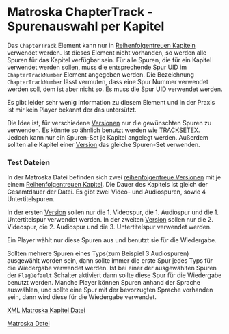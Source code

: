 # Matroska ChapterTrack - Spurenauswahl per Kapitel
Das `ChapterTrack` Element kann nur in [Reihenfolgentreuen Kapiteln](OrderedChapters_ger.md) verwendet werden. Ist dieses Element nicht vorhanden, so werden alle Spuren für das Kapitel verfügbar sein. Für alle Spuren, die für ein Kapitel verwendet werden sollen, muss die entsprechende Spur UID im `ChapterTrackNumber` Element angegeben werden. Die Bezeichnung `ChapterTrackNumber` lässt vermuten, dass eine Spur Nummer verwendet werden soll, dem ist aber nicht so. Es muss die Spur UID verwendet werden.

Es gibt leider sehr wenig Information zu diesem Element und in der Praxis ist mir kein Player bekannt der das untersützt.

Die Idee ist, für verschiedene [Versionen](EditionEntry_ger.md) nur die gewünschten Spuren zu verwenden. Es könnte so ähnlich benutzt werden wie [TRACKSETEX](TRACKSETEX_ger.md). Jedoch kann nur ein Spuren-Set je Kapitel angelegt werden. Außerdem sollten alle Kapitel einer [Version](EditionEntry_ger.md) das gleiche Spuren-Set verwenden.

### Test Dateien
In der Matroska Datei befinden sich zwei [reihenfolgentreue Versionen](EditionEntry_ger.md) mit je einem [Reihenfolgentreuen Kapitel](OrderedChapters_ger.md). Die Dauer des Kapitels ist gleich der Gesamtdauer der Datei. Es gibt zwei Video- und Audiospuren, sowie 4 Untertitelspuren.

In der ersten [Version](EditionEntry_ger.md) sollen nur die 1. Videospur, die 1. Audiospur und die 1. Untertitelspur verwendet werden. In der zweiten [Version](EditionEntry_ger.md) sollen nur die 2. Videospur, die 2. Audiospur und die 3. Untertitelspur verwendet werden.

Ein Player wählt nur diese Spuren aus und benutzt sie für die Wiedergabe.

Sollten mehrere Spuren eines Typs(zum Beispiel 3 Audiospuren) ausgewählt worden sein, dann sollte immer die erste Spur jedes Typs für die Wiedergabe verwendet werden. Ist bei einer der ausgewählten Spuren der `FlagDefault` Schalter aktiviert dann sollte diese Spur für die Wiedergabe benutzt werden. Manche Player können Spuren anhand der Sprache auswählen, und sollte eine Spur mit der bevorzugten Sprache vorhanden sein, dann wird diese für die Wiedergabe verwendet.

[XML Matroska Kapitel Datei](/files/ChapterTrack/ChapterTrack.xml)

[Matroska Datei](/files/ChapterTrack/ChapterTrack.mkv)